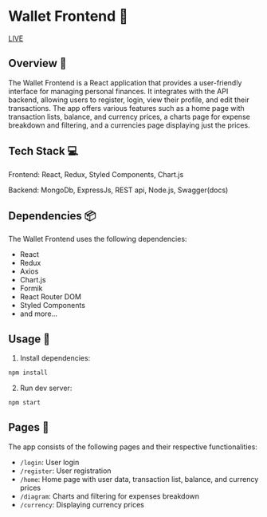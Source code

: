 # Wallet Frontend 🏦

[LIVE](https://wallet-app-gash.netlify.app/)
## Overview 📝

The Wallet Frontend is a React application that provides a user-friendly interface for managing
personal finances. It integrates with the API backend, allowing users to register, login, view their
profile, and edit their transactions. The app offers various features such as a home page with
transaction lists, balance, and currency prices, a charts page for expense breakdown and filtering,
and a currencies page displaying just the prices.

## Tech Stack 💻

Frontend: React, Redux, Styled Components, Chart.js

Backend: MongoDb, ExpressJs, REST api, Node.js, Swagger(docs)

## Dependencies 📦

The Wallet Frontend uses the following dependencies:

- React
- Redux
- Axios
- Chart.js
- Formik
- React Router DOM
- Styled Components
- and more...

## Usage 🚀

1. Install dependencies:

```bash
npm install
```

2. Run dev server:

```bash
npm start
```

## Pages 📄

The app consists of the following pages and their respective functionalities:

- `/login`: User login
- `/register`: User registration
- `/home`: Home page with user data, transaction list, balance, and currency prices
- `/diagram`: Charts and filtering for expenses breakdown
- `/currency`: Displaying currency prices
